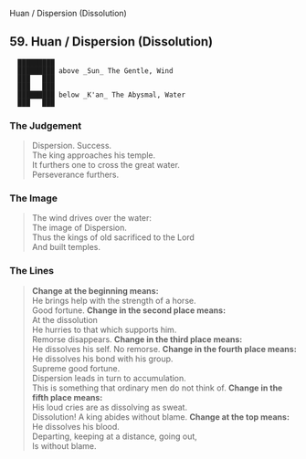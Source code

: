 Huan / Dispersion (Dissolution)
## 59. Huan / Dispersion (Dissolution)
      █████████
      █████████ above _Sun_ The Gentle, Wind  
      ███   ███
      ███   ███
      █████████ below _K'an_ The Abysmal, Water  
      ███   ███
### The Judgement
> Dispersion. Success.  
 The king approaches his temple.  
 It furthers one to cross the great water.  
 Perseverance furthers.
### The Image
> The wind drives over the water:  
 The image of Dispersion.  
 Thus the kings of old sacrificed to the Lord  
 And built temples.
### The Lines

 > **Change at the beginning means:**  
 He brings help with the strength of a horse.  
 Good fortune.
 > **Change in the second place means:**  
 At the dissolution  
 He hurries to that which supports him.  
 Remorse disappears.
 > **Change in the third place means:**  
 He dissolves his self. No remorse.
 > **Change in the fourth place means:**  
 He dissolves his bond with his group.  
 Supreme good fortune.  
 Dispersion leads in turn to accumulation.  
 This is something that ordinary men do not think of.
 > **Change in the fifth place means:**  
 His loud cries are as dissolving as sweat.  
 Dissolution! A king abides without blame.
 > **Change at the top means:**  
 He dissolves his blood.  
 Departing, keeping at a distance, going out,  
 Is without blame.



